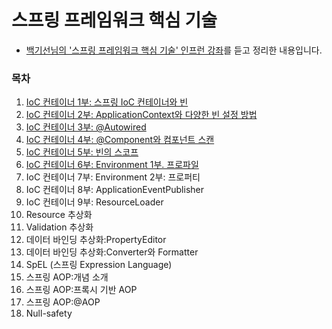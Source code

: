 # 스프링 프레임워크 핵심 기술

* [백기선님의 '스프링 프레임워크 핵심 기술' 인프런 강좌](https://www.inflearn.com/course/spring-framework_core/dashboard)를 듣고 정리한 내용입니다.

### 목차

1. [IoC 컨테이너 1부: 스프링 IoC 컨테이너와 빈](https://github.com/oh29oh29/spring-core-study/blob/master/Index01.md)
2. [IoC 컨테이너 2부: ApplicationContext와 다양한 빈 설정 방법](https://github.com/oh29oh29/spring-core-study/blob/master/Index02.md)
3. [IoC 컨테이너 3부: @Autowired](https://github.com/oh29oh29/spring-core-study/blob/master/Index03.md)
4. [IoC 컨테이너 4부: @Component와 컴포넌트 스캔](https://github.com/oh29oh29/spring-core-study/blob/master/Index04.md)
5. [IoC 컨테이너 5부: 빈의 스코프](https://github.com/oh29oh29/spring-core-study/blob/master/Index05.md)
6. [IoC 컨테이너 6부: Environment 1부. 프로파일](https://github.com/oh29oh29/spring-core-study/blob/master/Index06.md)
7. IoC 컨테이너 7부: Environment 2부: 프로퍼티
8. IoC 컨테이너 8부: ApplicationEventPublisher
9. IoC 컨테이너 9부: ResourceLoader
10. Resource 추상화
11. Validation 추상화
12. 데이터 바인딩 추상화:PropertyEditor
13. 데이터 바인딩 추상화:Converter와 Formatter
14. SpEL (스프링 Expression Language)
15. 스프링 AOP:개념 소개
16. 스프링 AOP:프록시 기반 AOP
17. 스프링 AOP:@AOP
18. Null-safety
